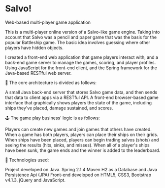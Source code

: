 # Salvo!

Web-based multi-player game application

This is a multi-player online version of a Salvo-like game engine. Taking into account that Salvo was a pencil and paper game that was the basis for the popular Battleship game. The basic idea involves guessing where other players have hidden objects.

I created a front-end web application that game players interact with, and a back-end game server to manage the games, scoring, and player profiles. Using JavaScript for the front-end client, and the Spring framework for the Java-based RESTful web server.


📌 The core architecture is divided as follows:

A small Java back-end server that stores Salvo game data, and then sends that data to client apps via a RESTful API.
A front-end browser-based game interface that graphically shows players the state of the game, including ships they've placed, damage sustained, and scores.


🕹 The game play business' logic is as follows:

Players can create new games and join games that others have created.
When a game has both players, players can place their ships on their grids.
When ships have been placed, players can begin trading salvos (shots) and seeing the results (hits, sinks, and misses).
When all of a player's ships have been sunk, the game ends and the winner is added to the leaderboard.


🔧 Technologies used:

Project developed on Java.
Spring 2.1.4
Maven
H2 as a Database and Java Persistence Api (JPA)
Front-end developed on HTML5, CSS3, Bootstrap v4.1.3, jQuery and JavaScript.

